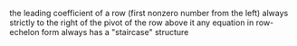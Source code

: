 the leading coefficient of a row (first nonzero number from the left)
always strictly to the right of the pivot of the row above it
any equation in row-echelon form always has a "staircase" structure
